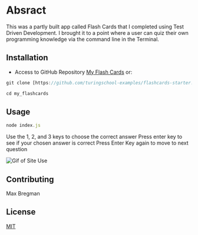 # Absract

This was a partly built app  called Flash Cards that I completed using Test Driven Development. I brought it to a point where a user can quiz their own programming knowledge via the command line in the Terminal.

## Installation

* Access to GitHub Repository [My Flash Cards](https://github.com/Max9545/flashcards-starter) or:

```javascript
git clone [https://github.com/turingschool-examples/flashcards-starter.git][my_flashcards]

cd my_flashcards


```

## Usage

```javascript
node index.js
```
Use the 1, 2, and 3 keys to choose the correct answer
Press enter key to see if your chosen answer is correct
Press Enter Key again to move to next question


![Gif of Site Use](https://media.giphy.com/media/ygBqlo56orKSILwt3g/giphy.gif)



## Contributing
Max Bregman

## License
[MIT](https://choosealicense.com/licenses/mit/)
